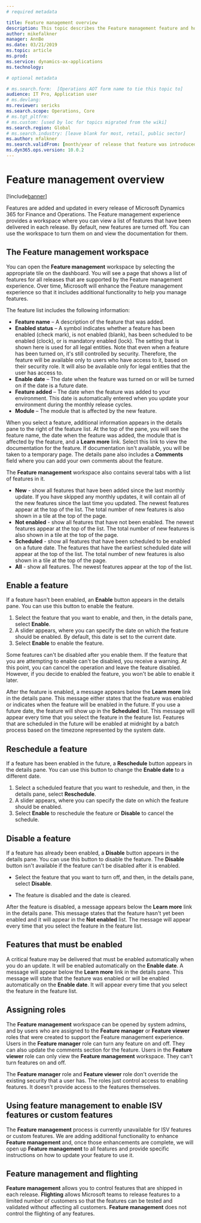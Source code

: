 ```yaml
---
# required metadata

title: Feature management overview
description: This topic describes the Feature management feature and how you can use it.
author: mikefalkner
manager: AnnBe
ms.date: 03/21/2019
ms.topic: article
ms.prod: 
ms.service: dynamics-ax-applications
ms.technology: 

# optional metadata

# ms.search.form:  [Operations AOT form name to tie this topic to]
audience: IT Pro, Application user
# ms.devlang: 
ms.reviewer: sericks
ms.search.scope: Operations, Core
# ms.tgt_pltfrm: 
# ms.custom: [used by loc for topics migrated from the wiki]
ms.search.region: Global 
# ms.search.industry: [leave blank for most, retail, public sector]
ms.author: mfalkner
ms.search.validFrom: [month/year of release that feature was introduced in, in format yyyy-mm-dd]
ms.dyn365.ops.version: 10.0.2
---
```


# Feature management overview

[!include[banner](../../includes/banner.md)]

Features are added and updated in every release of Microsoft Dynamics 365 for Finance and Operations. The Feature management experience provides a workspace where you can view a list of features that have been delivered in each release. By default, new features are turned off. You can use the workspace to turn them on and view the documentation for them.

## The Feature management workspace

You can open the **Feature management** workspace by selecting the appropriate tile on the dashboard. You will see a page that shows a list of features for all releases that are supported by the Feature management experience. Over time, Microsoft will enhance the Feature management experience so that it includes additional functionality to help you manage features.

The feature list includes the following information:

- **Feature name** – A description of the feature that was added.
- **Enabled status** – A symbol indicates whether a feature has been enabled (check mark), is not enabled (blank), has been scheduled to be enabled (clock), or is mandatory enabled (lock). The setting that is shown here is used for all legal entities. Note that even when a feature has been turned on, it's still controlled by security. Therefore, the feature will be available only to users who have access to it, based on their security role. It will also be available only for legal entities that the user has access to.
- **Enable date** – The date when the feature was turned on or will be turned on if the date is a future date.
- **Feature added** – The date when the feature was added to your environment. This date is automatically entered when you update your environment during the monthly release cycles.
- **Module** – The module that is affected by the new feature.

When you select a feature, additional information appears in the details pane to the right of the feature list. At the top of the pane, you will see the feature name, the date when the feature was added, the module that is affected by the feature, and a **Learn more** link. Select this link to view the documentation for the feature. If documentation isn't available, you will be taken to a temporary page. The details pane also includes a **Comments** field where you can add your own comments about the feature.

The **Feature management** workspace also contains several tabs with a list of features in it. 
- **New** - show all features that have been added since the last monthly update. If you have skipped any monthly updates, it will contain all of the new features since the last time you updated. The newest features appear at the top of the list. The total number of new features is also shown in a tile at the top of the page.
- **Not enabled** - show all features that have not been enabled. The newest features appear at the top of the list. The total number of new features is also shown in a tile at the top of the page.
- **Scheduled** - show all features that have been scheduled to be enabled on a future date. The features that have the earliest scheduled date will appear at the top of the list. The total number of new features is also shown in a tile at the top of the page.
- **All** - show all features. The newest features appear at the top of the list.


## Enable a feature

If a feature hasn't been enabled, an **Enable** button appears in the details pane. You can use this button to enable the feature.

1. Select the feature that you want to enable, and then, in the details pane, select **Enable**.
2. A slider appears, where you can specify the date on which the feature should be enabled. By default, this date is set to the current date.
3. Select **Enable** to enable the feature.

Some features can't be disabled after you enable them. If the feature that you are attempting to enable can't be disabled, you receive a warning. At this point, you can cancel the operation and leave the feature disabled. However, if you decide to enabled the feature, you won't be able to enable it later.

After the feature is enabled, a message appears below the **Learn more** link in the details pane. This message either states that the feature was enabled or indicates when the feature will be enabled in the future. If you use a future date, the feature will show up in the **Scheduled** list. This message will appear every time that you select the feature in the feature list. Features that are scheduled in the future will be enabled at midnight by a batch process based on the timezone represented by the system date. 

## Reschedule a feature

If a feature has been enabled in the future, a **Reschedule** button appears in the details pane. You can use this button to change the **Enable date** to a different date.

1. Select a scheduled feature that you want to reshedule, and then, in the details pane, select **Reschedule**.
2. A slider appears, where you can specify the date on which the feature should be enabled. 
3. Select **Enable** to reschedule the feature or **Disable** to cancel the schedule.

## Disable a feature

If a feature has already been enabled, a **Disable** button appears in the details pane. You can use this button to disable the feature. The **Disable** button isn't available if the feature can't be disabled after it is enabled.

- Select the feature that you want to turn off, and then, in the details pane, select **Disable**.

- The feature is disabled and the date is cleared.

After the feature is disabled, a message appears below the **Learn more** link in the details pane. This message states that the feature hasn't yet been enabled and it will appear in the **Not enabled** list. The message will appear every time that you select the feature in the feature list.

## Features that must be enabled

A critical feature may be delivered that must be enabled automatically when you do an update. It will be enabled automatically on the **Enable date**. A message will appear below the **Learn more** link in the details pane. This message will state that the feature was enabled or will be enabled automatically on the **Enable date**. It will appear every time that you select the feature in the feature list.

## Assigning roles

The **Feature management** workspace can be opened by system admins, and by users who are assigned to the **Feature manager** or **Feature viewer** roles that were created to support the Feature management experience. Users in the **Feature manager** role can turn any feature on and off. They can also update the comments section for the feature. Users in the **Feature viewer** role can only view the **Feature management** workspace. They can't turn features on and off.

The **Feature manager** role and **Feature viewer** role don't override the existing security that a user has. The roles just control access to enabling features. It doesn't provide access to the features themselves.

## Using feature management to enable ISV features or custom features

The **Feature management** process is currently unavailable for ISV features or custom features. We are adding additional functionality to enhance **Feature management** and, once those enhancements are complete, we will open up **Feature management** to all features and provide specific instructions on how to update your feature to use it.

## Feature management and flighting

**Feature management** allows you to control features that are shipped in each release. **Flighting** allows Microsoft teams to release features to a limited number of customers so that the features can be tested and validated without affecting all customers. **Feature management** does not control the flighting of any features.
